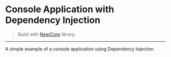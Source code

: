 # Console Application with Dependency Injection

> Build with [NeerCore](https://github.com/jurilents/NeerCore) library.

----------------------

A simple example of a console application using Dependency Injection.
